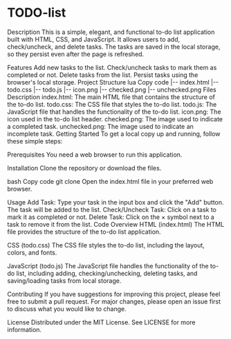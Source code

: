 # TODO-list
Description
This is a simple, elegant, and functional to-do list application built with HTML, CSS, and JavaScript. It allows users to add, check/uncheck, and delete tasks. The tasks are saved in the local storage, so they persist even after the page is refreshed.

Features
Add new tasks to the list.
Check/uncheck tasks to mark them as completed or not.
Delete tasks from the list.
Persist tasks using the browser's local storage.
Project Structure
lua
Copy code
|-- index.html
|-- todo.css
|-- todo.js
|-- icon.png
|-- checked.png
|-- unchecked.png
Files Description
index.html: The main HTML file that contains the structure of the to-do list.
todo.css: The CSS file that styles the to-do list.
todo.js: The JavaScript file that handles the functionality of the to-do list.
icon.png: The icon used in the to-do list header.
checked.png: The image used to indicate a completed task.
unchecked.png: The image used to indicate an incomplete task.
Getting Started
To get a local copy up and running, follow these simple steps:

Prerequisites
You need a web browser to run this application.

Installation
Clone the repository or download the files.

bash
Copy code
git clone <repository-url>
Open the index.html file in your preferred web browser.

Usage
Add Task: Type your task in the input box and click the "Add" button. The task will be added to the list.
Check/Uncheck Task: Click on a task to mark it as completed or not.
Delete Task: Click on the × symbol next to a task to remove it from the list.
Code Overview
HTML (index.html)
The HTML file provides the structure of the to-do list application.

CSS (todo.css)
The CSS file styles the to-do list, including the layout, colors, and fonts.

JavaScript (todo.js)
The JavaScript file handles the functionality of the to-do list, including adding, checking/unchecking, deleting tasks, and saving/loading tasks from local storage.


Contributing
If you have suggestions for improving this project, please feel free to submit a pull request. For major changes, please open an issue first to discuss what you would like to change.

License
Distributed under the MIT License. See LICENSE for more information.

